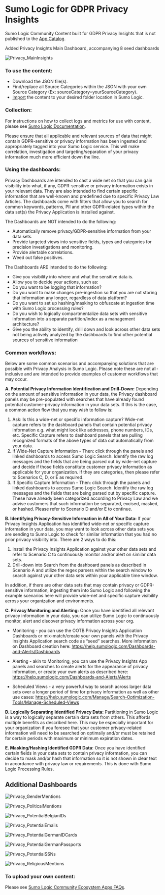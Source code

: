 # Sumo Logic for GDPR Privacy Insights
Sumo Logic Community Content built for GDPR Privacy Insights that is not published to the [App Catalog](https://help.sumologic.com/docs/integrations/).

Added Privacy Insights Main Dashboard, accompanying 8 seed dashboards

![Privacy_MainInsights](Screenshots/Privacy_MainInsights.png)

### To use the content:
- Download the JSON file(s).
- Find/replace all Source Categories within the JSON with your own Source Category (Ex: sourceCategory=yourSourceCategory).
- [Import](https://help.sumologic.com/docs/get-started/library/#import-content) the content to your desired folder location in Sumo Logic.

### Collection:
For instructions on how to collect logs and metrics for use with content, please see [Sumo Logic Documentation](https://help.sumologic.com/docs/send-data/).

Please ensure that all applicable and relevant sources of data that might contain GDPR-sensitive or privacy information has been ingested and appropriately tagged into your Sumo Logic service. This will make correlation, investigation and targeting/separation of your privacy information much more efficient down the line.

### Using the dashboards: 
Privacy Dashboards are intended to cast a wide net so that you can gain visibility into what, if any, GDPR-sensitive or privacy information exists in your relevant data. They are also intended to find certain specific information that are well-known and predefined due to specific Privacy Law Articles. The dashboards come with filters that allow you to search for common keywords, patterns, PII and other GDPR-related types within the data set(s) the Privacy Application is installed against. 
 
The Dashboards are NOT intended to do the following: 
- Automatically remove privacy/GDPR-sensitive information from your data sets. 
- Provide targeted views into sensitive fields, types and categories for precision investigations and monitoring. 
- Provide alertable correlations. 
- Weed out false positives. 
 
The Dashboards ARE intended to do the following: 
- Give you visibility into where and what the sensitive data is. 
- Allow you to decide your actions, such as: 
- Do you want to be logging that information? 
- Do you want to make changes pre-ingestion so that you are not storing that 
information any longer, regardless of data platform? 
- Do you want to set up hashing/masking to obfuscate at ingestion time with Sumo Logic processing rules? 
- Do you wish to logically compartmentalize data sets with sensitive information into a separate partition/index as a management architecture? 
- Give you the ability to identify, drill down and look across other data sets not being actively analyzed by the dashboards to find other potential sources of sensitive information

### Common workflows: 
Below are some common scenarios and accompanying solutions that are possible with Privacy Analysis in Sumo Logic. Please note these are not all-inclusive and are intended to provide examples of customer workflows that may occur. 
 
**A. Potential Privacy Information Identification and Drill-Down​:**
Depending on the amount of sensitive information in your data, the Privacy dashboard panels may be pre-populated with searches that have already found potential customer-privacy information in your data sets. If this is the case, a common action flow that you may wish to follow is: 
   1. Ask: Is this a wide-net or specific information capture?​ Wide-net capture refers to the dashboard panels that contain ​potential​ privacy information e.g. what might look like addresses, phone numbers, IDs, etc. Specific Capture refers to dashboard panels that are pulling recognized formats of the above types of data out automatically from your data. 
   2. If Wide-Net Capture Information​ - ​Then​: click through the panels and linked dashboards to access Sumo Logic Search. Identify the raw log messages and the fields that are being parsed out by wide-net capture and decide if those fields constitute customer privacy information as applicable for your organization. If they are categories, then please refer to Scenarios C, D, or E as required. 
   3. If Specific Capture Information - Then​: click through the panels and linked dashboards to access Sumo Logic Search. Identify the raw log messages and the fields that are being parsed out by specific capture. These have already been categorized according to Privacy Law and we advise customers that such information be separated, excised, masked, or hashed. Please refer to Scenario D and/or E to continue. 
 
**B. Identifying Privacy-Sensitive Information in All of Your Data​:** 
If your Privacy Insights Application has identified wide-net or specific capture information in your data, you may want to look across other data sets you are sending to Sumo Logic to check for similar information that you had no prior privacy visibility into. There are 2 ways to do this: 
   1. Install the Privacy Insights Application against your other data sets and refer to Scenario C to continuously monitor and/or alert on similar data sets. 
   2. Drill-down into Search from the dashboard panels as described in Scenario A and utilize the ​regex parsers​ within the search window to search against your other data sets within your applicable time window. 

In addition, if there are other data sets that may contain privacy or GDPR-sensitive information, ingesting them into Sumo Logic and following the example scenarios here will provide wide-net and specific capture visibility across your organization and environments. 
 
**C. Privacy Monitoring and Alerting​:**
Once you have identified all relevant privacy information in your data, you can utilize Sumo Logic to continuously monitor, alert and discover privacy information across your org. 
 
   - Monitoring​ - you can use the OOTB Privacy Insights Application Dashboards or mix-match/create your own panels with the Privacy Insights Application search code as “seed” searches. More information on Dashboard creation here: https://help.sumologic.com/Dashboards-and-Alerts/Dashboards 
 
   - Alerting​ - akin to Monitoring, you can use the Privacy Insights App panels and searches to create alerts for the appearance of privacy information, or create your own alerts as described here: ​https://help.sumologic.com/Dashboards-and-Alerts/Alerts 
 
 
   - Scheduled Views​ -  a very powerful way to search across larger data sets over a longer period of time for privacy information as well as other use cases: https://help.sumologic.com/Manage/Search-Optimization-Tools/Manage-Scheduled-Views 
 
**D. Logically Separating Identified Privacy Data​:** 
Partitioning in Sumo Logic is a way to logically separate certain data sets from others. This affords multiple benefits as described ​here​. This may be especially important for your organization if you foresee that your customer privacy-related information will need to be searched on optimally and/or must be retained for certain periods with maximum or minimum expiration dates. 
 
**E. Masking/Hashing Identified GDPR Data​:** 
Once you have identified certain fields in your data sets to contain privacy information, you can decide to mask and/or hash that information so it is not shown in clear text in accordance with privacy law or requirements. This is done with Sumo Logic ​Processing Rules​. 

## Additional Dashboards

![Privacy_GenderMentions](Screenshots/Privacy_GenderMentions.png)

![Privacy_PoliticalMentions](Screenshots/Privacy_PoliticalMentions.png)

![Privacy_PotentialBelgianIDs](Screenshots/Privacy_PotentialBelgianIDs.png)

![Privacy_PotentialEmails](Screenshots/Privacy_PotentialEmails.png)

![Privacy_PotentialGermanIDCards](Screenshots/Privacy_PotentialGermanIDCards.png)

![Privacy_PotentialGermanPassports](Screenshots/Privacy_PotentialGermanPassports.png)

![Privacy_PotentialSSNs](Screenshots/Privacy_PotentialSSNs.png)

![Privacy_ReligiousMentions](Screenshots/Privacy_ReligiousMentions.png)

### To upload your own content:
Please see [Sumo Logic Community Ecosystem Apps FAQs](https://help.sumologic.com/docs/integrations/community-ecosystem-apps/#faq).